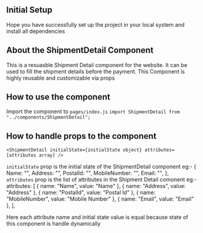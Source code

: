 ## Initial Setup

Hope you have successfully set up the project in your local system and install all dependencies

## About the ShipmentDetail Component

This is a resuasble Shipment Detail component for the website. It can be used to fill the shipment details before the payment. This Component is highly reusable and customizable via props

## How to use the component

Import the component to `pages/index.js`
`import ShipmentDetail from "../components/ShipmentDetail";`

## How to handle props to the component

```
<ShipmentDetail initialState={initialState object} attributes=[attributes array] />
```

`initialState` prop is the initial state of the ShipmentDetail component
eg:-
{
Name: "",
Address: "",
PostalId: "",
MobileNumber: "",
Email: "",
},
`attributes` prop is the list of attributes in the Shipment Detail comonent
eg:-
attributes: [
{ name: "Name", value: "Name" },
{ name: "Address", value: "Address" },
{ name: "PostalId", value: "Postal Id" },
{ name: "MobileNumber", value: "Mobile Number" },
{ name: "Email", value: "Email" },
],

Here each attribute name and initial state value is equal because state of this component is handle dynamically
